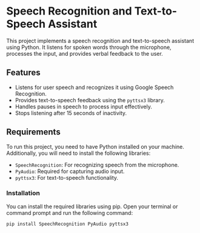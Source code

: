 # Speech Recognition and Text-to-Speech Assistant

This project implements a speech recognition and text-to-speech assistant using Python. It listens for spoken words through the microphone, processes the input, and provides verbal feedback to the user. 

## Features

- Listens for user speech and recognizes it using Google Speech Recognition.
- Provides text-to-speech feedback using the `pyttsx3` library.
- Handles pauses in speech to process input effectively.
- Stops listening after 15 seconds of inactivity.

## Requirements

To run this project, you need to have Python installed on your machine. Additionally, you will need to install the following libraries:

- `SpeechRecognition`: For recognizing speech from the microphone.
- `PyAudio`: Required for capturing audio input.
- `pyttsx3`: For text-to-speech functionality.

### Installation

You can install the required libraries using pip. Open your terminal or command prompt and run the following command:

```bash
pip install SpeechRecognition PyAudio pyttsx3
